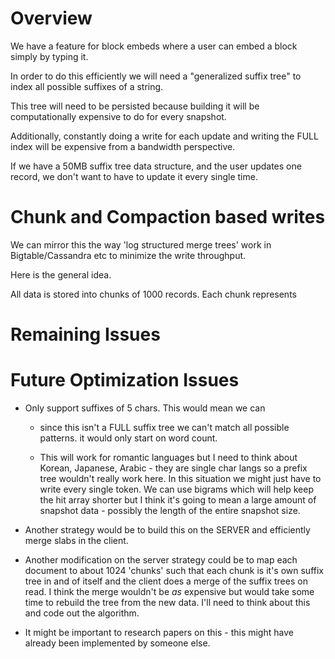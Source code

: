 # Overview

We have a feature for block embeds where a user can embed a block simply by
typing it.

In order to do this efficiently we will need a "generalized suffix tree" to
index all possible suffixes of a string.

This tree will need to be persisted because building it will be computationally
expensive to do for every snapshot.

Additionally, constantly doing a write for each update and writing the FULL
index will be expensive from a bandwidth perspective.

If we have a 50MB suffix tree data structure, and the user updates one record,
we don't want to have to update it every single time.

# Chunk and Compaction based writes

We can mirror this the way 'log structured merge trees' work in
Bigtable/Cassandra etc to minimize the write throughput.

Here is the general idea.  

All data is stored into chunks of 1000 records.  Each chunk represents 

# Remaining Issues


# Future Optimization Issues

- Only support suffixes of 5 chars.  This would mean we can 
    
    
    - since this isn't a FULL suffix tree we can't match all possible patterns. it
      would only start on word count.
    
    - This will work for romantic languages but I need to think about Korean,
      Japanese, Arabic  - they are single char langs so a prefix tree wouldn't really
      work here.  In this situation we might just have to write every single token.
      We can use bigrams which will help keep the hit array shorter but I think it's
      going to mean a large amount of snapshot data - possibly the length of the
      entire snapshot size.


- Another strategy would be to build this on the SERVER and efficiently merge
  slabs in the client.

- Another modification on the server strategy could be to map each document to
  about 1024 'chunks' such that each chunk is it's own suffix tree in and of
  itself and the client does a merge of the suffix trees on read.  I think the
  merge wouldn't be *as* expensive but would take some time to rebuild the tree
  from the new data.  I'll need to think about this and code out the algorithm.

- It might be important to research papers on this - this might have already
  been implemented by someone else.
